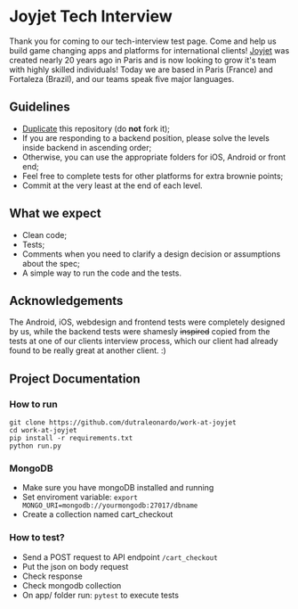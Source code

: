 
# Joyjet Tech Interview

Thank you for coming to our tech-interview test page. Come and help us build game changing apps and platforms for international clients!
[Joyjet](http://joyjet.com) was created nearly 20 years ago in Paris and is now looking to grow it's team with highly skilled individuals! Today we are based in Paris (France) and Fortaleza (Brazil), and our teams speak five major languages.

## Guidelines

- [Duplicate](https://help.github.com/articles/duplicating-a-repository/) this repository (do **not** fork it);
- If you are responding to a backend position, please solve the levels inside backend in ascending order;
- Otherwise, you can use the appropriate folders for iOS, Android or front end;
- Feel free to complete tests for other platforms for extra brownie points;
- Commit at the very least at the end of each level.

## What we expect

- Clean code;
- Tests;
- Comments when you need to clarify a design decision or assumptions about the spec;
- A simple way to run the code and the tests.

## Acknowledgements

The Android, iOS, webdesign and frontend tests were completely designed by us, while the backend tests were shamesly ~~inspired~~ copied from the tests at one of our clients interview process, which our client had already found to be really great at another client. :)

## Project Documentation
### How to run
```
git clone https://github.com/dutraleonardo/work-at-joyjet
cd work-at-joyjet
pip install -r requirements.txt
python run.py
```

### MongoDB
* Make sure you have mongoDB installed and running
* Set enviroment variable: ``` export MONGO_URI=mongodb://yourmongodb:27017/dbname ```
* Create a collection named cart_checkout

### How to test?
* Send a POST request to API endpoint ``` /cart_checkout ```
* Put the json on body request
* Check response
* Check mongodb collection
* On app/ folder run: ```pytest``` to execute tests
